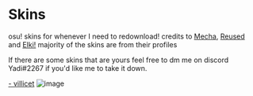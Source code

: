 # Skins
osu! skins for whenever I need to redownload!
credits to [Mecha](https://github.com/Mechaaaaa/osuskins), [Reused](https://github.com/rudj-skinhub/woal/blob/tyfh/reused.md) and [Elki!](https://osu.ppy.sh/users/8136525) majority of the skins are from their profiles

If there are some skins that are yours feel free to dm me on discord Yadi#2267 if you'd like me to take it down.

[- villicet](https://meowsta.s-ul.eu/WJ6BdzPh)
![image](https://user-images.githubusercontent.com/130260934/231318214-5d820dd4-3143-4c2a-b943-cbbf371d1148.png)
